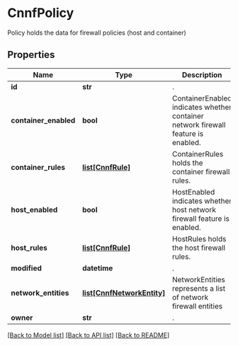 # CnnfPolicy

Policy holds the data for firewall policies (host and container)

## Properties
Name | Type | Description | Notes
------------ | ------------- | ------------- | -------------
**id** | **str** | .  | [optional] 
**container_enabled** | **bool** | ContainerEnabled indicates whether container network firewall feature is enabled.  | [optional] 
**container_rules** | [**list[CnnfRule]**](CnnfRule.md) | ContainerRules holds the container firewall rules.  | [optional] 
**host_enabled** | **bool** | HostEnabled indicates whether host network firewall feature is enabled.  | [optional] 
**host_rules** | [**list[CnnfRule]**](CnnfRule.md) | HostRules holds the host firewall rules.  | [optional] 
**modified** | **datetime** | .  | [optional] 
**network_entities** | [**list[CnnfNetworkEntity]**](CnnfNetworkEntity.md) | NetworkEntities represents a list of network firewall entities | [optional] 
**owner** | **str** | .  | [optional] 

[[Back to Model list]](../README.md#documentation-for-models) [[Back to API list]](../README.md#documentation-for-api-endpoints) [[Back to README]](../README.md)


